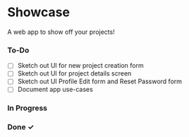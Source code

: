 # Showcase

A web app to show off your projects!

### To-Do

- [ ] Sketch out UI for new project creation form
- [ ] Sketch out UI for project details screen
- [ ] Sketch out UI Profile Edit form and Reset Password form
- [ ] Document app use-cases

### In Progress

### Done ✓

